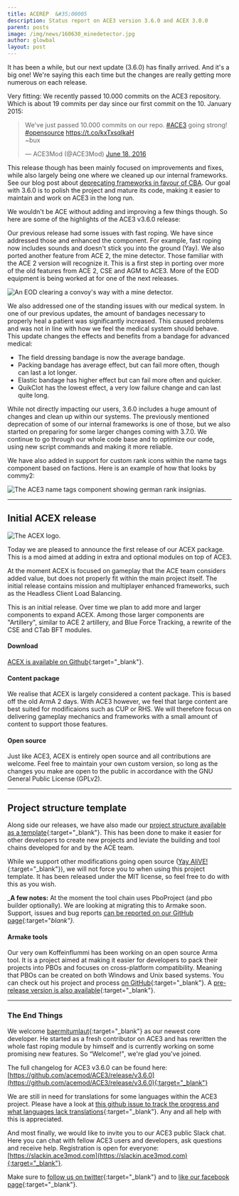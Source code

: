 ```yaml
---
title: ACEREP  &#35;00005
description: Status report on ACE3 version 3.6.0 and ACEX 3.0.0
parent: posts
image: /img/news/160630_minedetector.jpg
author: glowbal
layout: post
---
```


It has been a while, but our next update (3.6.0) has finally arrived. And it's a big one! We're saying this each time but the changes are really getting more numerous on each release.

<!--more-->

Very fitting: We recently passed 10.000 commits on the ACE3 repository. Which is about 19 commits per day since our first commit on the 10. January 2015:

<blockquote class="twitter-tweet" data-cards="hidden" data-lang="en"><p lang="en" dir="ltr">We&#39;ve just passed 10.000 commits on our repo. <a href="https://twitter.com/hashtag/ACE3?src=hash">#ACE3</a> going strong! <a href="https://twitter.com/hashtag/opensource?src=hash">#opensource</a> <a href="https://t.co/kxTxsqIkaH">https://t.co/kxTxsqIkaH</a><br>~bux</p>&mdash; ACE3Mod (@ACE3Mod) <a href="https://twitter.com/ACE3Mod/status/744170341572939776">June 18, 2016</a></blockquote>
<script async src="//platform.twitter.com/widgets.js" charset="utf-8"></script>



This release though has been mainly focused on improvements and fixes, while also largely being one where we cleaned up our internal frameworks. See our blog post about [deprecating frameworks in favour of CBA](/2016/06/21/moving-ace3-frameworks-to-cba.html). Our goal with 3.6.0 is to polish the project and mature its code, making it easier to maintain and work on ACE3 in the long run.

We wouldn't be ACE without adding and improving a few things though. So here are some of the highlights of the ACE3 v3.6.0 release:

Our previous release had some issues with fast roping. We have since addressed those and enhanced the component. For example, fast roping now includes sounds and doesn't stick you into the ground (Yay).
We also ported another feature from ACE 2, the mine detector. Those familiar with the ACE 2 version will recognize it. This is a first step in porting over more of the old features from ACE 2, CSE and AGM to ACE3. More of the EOD equipment is being worked at for one of the next releases.

<div class="row">
    <div class="small-12 columns">
        <img src="{{site.baseUrl}}/img/news/160630_minedetector.jpg" alt="An EOD clearing a convoy's way with a mine detector."/>
    </div>
</div>

We also addressed one of the standing issues with our medical system. In one of our previous updates, the amount of bandages necessary to properly heal a patient was significantly increased. This caused problems and was not in line with how we feel the medical system should behave. This update changes the effects and benefits from a bandage for advanced medical:

* The field dressing bandage is now the average bandage.
* Packing bandage has average effect, but can fail more often, though can last a lot longer.
* Elastic bandage has higher effect but can fail more often and quicker.
* QuikClot has the lowest effect, a very low failure change and can last quite long.

While not directly impacting our users, 3.6.0 includes a huge amount of changes and clean up within our systems. The previously mentioned deprecation of some of our internal frameworks is one of those, but we also started on preparing for some larger changes coming with 3.7.0.
We continue to go through our whole code base and to optimize our code, using new script commands and making it more reliable.

We have also added in support for custom rank icons within the name tags component based on factions. Here is an example of how that looks by commy2:

<div class="row">
    <div class="small-12 columns">
        <img src="{{site.baseUrl}}/img/news/160630_nametags.jpg" alt="The ACE3 name tags component showing german rank insignias."/>
    </div>
</div>

---

## Initial ACEX release

<div class="row">
    <div class="small-6 columns">
        <img src="{{site.baseUrl}}/img/news/160630_logo-acex.png" alt="The ACEX logo."/>
    </div>
</div>

Today we are pleased to announce the first release of our ACEX package. This is a mod aimed at adding in extra and optional modules on top of ACE3.

At the moment ACEX is focused on gameplay that the ACE team considers added value, but does not properly fit within the main project itself. The initial release contains mission and multiplayer enhanced frameworks, such as the Headless Client Load Balancing.

This is an initial release. Over time we plan to add more and larger components to expand ACEX. Among those larger components are "Artillery", similar to ACE 2 artillery, and Blue Force Tracking, a rewrite of the CSE and CTab BFT modules.

#### Download
[ACEX is available on Github](https://github.com/acemod/ACEX/releases/latest){:target="_blank"}.

#### Content package

We realise that ACEX is largely considered a content package. This is based off the old ArmA 2 days. With ACE3 however, we feel that large content are best suited for modificaions such as CUP or RHS. We will therefore focus on delivering gameplay mechanics and frameworks with a small amount of content to support those features.

#### Open source
Just like ACE3, ACEX is entirely open source and all contributions are welcome. Feel free to maintain your own custom version, so long as the changes you make are open to the public in accordance with the GNU General Public License (GPLv2).

---

## Project structure template
Along side our releases, we have also made our [project structure available as a template](https://github.com/acemod/arma-project-template){:target="_blank"}. This has been done to make it easier for other developers to create new projects and leviate the building and tool chains developed for and by the ACE team.

While we support other modifications going open source ([Yay AliVE!](https://twitter.com/ACE3Mod/status/730437645386526721){:target="_blank"}), we will not force you to when using this project template. It has been released under the MIT license, so feel free to do with this as you wish.

_**A few notes:**
At the moment the tool chain uses PboProject (and pbo builder optionally). We are looking at migrating this to Armake soon.
Support, issues and bug reports [can be reported on our GitHub page](https://github.com/acemod/ACEX){:target="_blank"}._

#### Armake tools
Our very own Koffeinflummi has been working on an open source Arma tool. It is a project aimed at making it easier for developers to pack their projects into PBOs and focuses on cross-platform compatibility. Meaning that PBOs can be created on both Windows and Unix based systems.
You can check out his project and process [on GitHub](https://github.com/KoffeinFlummi/armake){:target="_blank"}. A [pre-release version is also available](https://github.com/KoffeinFlummi/armake/releases){:target="_blank"}.

---

### The End Things
We welcome [baermitumlaut](https://github.com/BaerMitUmlaut){:target="_blank"} as our newest core developer. He started as a fresh contributor on ACE3 and has rewritten the whole fast roping module by himself and is currently working on some promising new features. So <q>Welcome!</q>, we're glad you've joined.

The full changelog for ACE3 v3.6.0 can be found here: [https://github.com/acemod/ACE3/release/v3.6.0](https://github.com/acemod/ACE3/release/v3.6.0){:target="_blank"}

We are still in need for translations for some languages within the ACE3 project. Please have a look at [this github issue to track the progress and what languages lack translations](https://github.com/acemod/ACE3/issues/367){:target="_blank"}. Any and all help with this is appreciated.

And most finally, we would like to invite you to our ACE3 public Slack chat. Here you can chat with fellow ACE3 users and developers, ask questions and receive help.
Registration is open for everyone: [https://slackin.ace3mod.com](https://slackin.ace3mod.com){:target="_blank"}.

Make sure to [follow us on twitter](https://twitter.com/intent/follow?screen_name=ace3mod&tw_p=followbutton){:target="_blank"} and to [like our facebook page](https://www.facebook.com/ACE3Mod/){:target="_blank"}.
